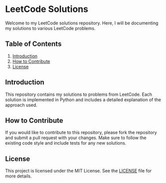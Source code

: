 # LeetCode Solutions

Welcome to my LeetCode solutions repository. Here, I will be documenting my solutions to various LeetCode problems.

## Table of Contents

1. [Introduction](#introduction)
2. [How to Contribute](#how-to-contribute)
3. [License](#license)

## Introduction

This repository contains my solutions to problems from LeetCode. Each solution is implemented in Python and includes a detailed explanation of the approach used.



## How to Contribute

If you would like to contribute to this repository, please fork the repository and submit a pull request with your changes. Make sure to follow the existing code style and include tests for any new solutions.

## License

This project is licensed under the MIT License. See the [LICENSE](./LICENSE) file for more details.